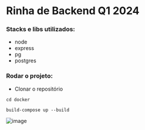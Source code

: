 # Rinha de Backend Q1 2024

### Stacks e libs utilizados:
- node
- express
- pg
- postgres

### Rodar o projeto:

- Clonar o repositório

```
cd docker
```

```
build-compose up --build
```

![image](https://github.com/yMarceloMaia/rinha-de-backend-2024-q1-yMarceloMaia/assets/91164631/ce8cff52-c147-4579-b1e6-781fcad8e66f)

